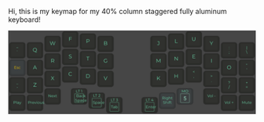 Hi, this is my keymap for my 40% column staggered fully aluminum keyboard!

![Cornelius Layout](cornelius.png)
